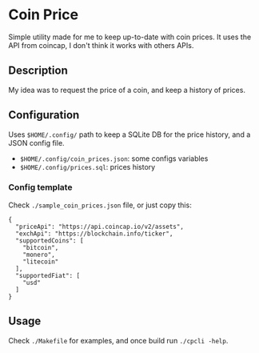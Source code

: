 # Coin Price

Simple utility made for me to keep up-to-date with coin prices. It uses the API
from coincap, I don't think it works with others APIs.

## Description

My idea was to request the price of a coin, and keep a history of prices.

## Configuration

Uses `$HOME/.config/` path to keep a SQLite DB for the price history, and a
JSON config file.

- `$HOME/.config/coin_prices.json`: some configs variables
- `$HOME/.config/prices.sql`: prices history

### Config template

Check `./sample_coin_prices.json` file, or just copy this:

```
{
  "priceApi": "https://api.coincap.io/v2/assets",
  "exchApi": "https://blockchain.info/ticker",
  "supportedCoins": [
    "bitcoin",
    "monero",
    "litecoin"
  ],
  "supportedFiat": [
    "usd"
  ]
}
```

## Usage

Check `./Makefile` for examples, and once build run `./cpcli -help`.
